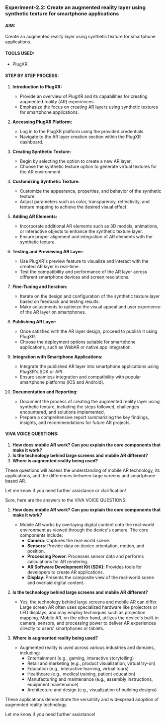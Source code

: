 ### Experiment-2.2: Create an augmented reality layer using synthetic texture for smartphone applications

#### AIM:
Create an augmented reality layer using synthetic texture for smartphone applications.

#### TOOLS USED:
- PlugXR

#### STEP BY STEP PROCESS:

1. **Introduction to PlugXR:**
   - Provide an overview of PlugXR and its capabilities for creating augmented reality (AR) experiences.
   - Emphasize the focus on creating AR layers using synthetic textures for smartphone applications.

2. **Accessing PlugXR Platform:**
   - Log in to the PlugXR platform using the provided credentials.
   - Navigate to the AR layer creation section within the PlugXR dashboard.

3. **Creating Synthetic Texture:**
   - Begin by selecting the option to create a new AR layer.
   - Choose the synthetic texture option to generate virtual textures for the AR environment.

4. **Customizing Synthetic Texture:**
   - Customize the appearance, properties, and behavior of the synthetic texture.
   - Adjust parameters such as color, transparency, reflectivity, and texture mapping to achieve the desired visual effect.

5. **Adding AR Elements:**
   - Incorporate additional AR elements such as 3D models, animations, or interactive objects to enhance the synthetic texture layer.
   - Ensure proper alignment and integration of AR elements with the synthetic texture.

6. **Testing and Previewing AR Layer:**
   - Use PlugXR's preview feature to visualize and interact with the created AR layer in real-time.
   - Test the compatibility and performance of the AR layer across different smartphone devices and screen resolutions.

7. **Fine-Tuning and Iteration:**
   - Iterate on the design and configuration of the synthetic texture layer based on feedback and testing results.
   - Make adjustments to optimize the visual appeal and user experience of the AR layer on smartphones.

8. **Publishing AR Layer:**
   - Once satisfied with the AR layer design, proceed to publish it using PlugXR.
   - Choose the deployment options suitable for smartphone applications, such as WebAR or native app integration.

9. **Integration with Smartphone Applications:**
   - Integrate the published AR layer into smartphone applications using PlugXR's SDK or API.
   - Ensure seamless integration and compatibility with popular smartphone platforms (iOS and Android).

10. **Documentation and Reporting:**
    - Document the process of creating the augmented reality layer using synthetic texture, including the steps followed, challenges encountered, and solutions implemented.
    - Prepare a comprehensive report summarizing the key findings, insights, and recommendations for future AR projects.

#### VIVA VOICE QUESTIONS:
1. **How does mobile AR work? Can you explain the core components that make it work?**
2. **Is the technology behind large screens and mobile AR different?**
3. **Where is augmented reality being used?**

These questions will assess the understanding of mobile AR technology, its applications, and the differences between large screens and smartphone-based AR.

Let me know if you need further assistance or clarification!

Sure, here are the answers to the VIVA VOICE QUESTIONS:

1. **How does mobile AR work? Can you explain the core components that make it work?**
   - Mobile AR works by overlaying digital content onto the real-world environment as viewed through the device's camera. The core components include:
     - **Camera**: Captures the real-world scene.
     - **Sensors**: Provide data on device orientation, motion, and position.
     - **Processing Power**: Processes sensor data and performs calculations for AR rendering.
     - **AR Software Development Kit (SDK)**: Provides tools for developers to create AR applications.
     - **Display**: Presents the composite view of the real-world scene and overlaid digital content.

2. **Is the technology behind large screens and mobile AR different?**
   - Yes, the technology behind large screens and mobile AR can differ. Large screen AR often uses specialized hardware like projectors or LED displays, and may employ techniques such as projection mapping. Mobile AR, on the other hand, utilizes the device's built-in camera, sensors, and processing power to deliver AR experiences directly to users' smartphones or tablets.

3. **Where is augmented reality being used?**
   - Augmented reality is used across various industries and domains, including:
     - Entertainment (e.g., gaming, interactive storytelling)
     - Retail and marketing (e.g., product visualization, virtual try-on)
     - Education (e.g., interactive learning, virtual tours)
     - Healthcare (e.g., medical training, patient education)
     - Manufacturing and maintenance (e.g., assembly instructions, equipment maintenance)
     - Architecture and design (e.g., visualization of building designs)

These applications demonstrate the versatility and widespread adoption of augmented reality technology.

Let me know if you need further assistance!